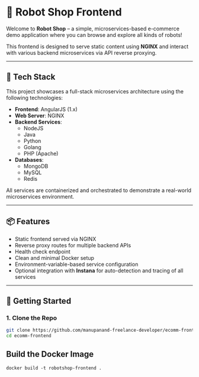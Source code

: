 # 🤖 Robot Shop Frontend

Welcome to **Robot Shop** – a simple, microservices-based e-commerce demo application where you can browse and explore all kinds of robots!

This frontend is designed to serve static content using **NGINX** and interact with various backend microservices via API reverse proxying.

---



## 🧰 Tech Stack

This project showcases a full-stack microservices architecture using the following technologies:

- **Frontend**: AngularJS (1.x)
- **Web Server**: NGINX
- **Backend Services**:
  - NodeJS
  - Java
  - Python
  - Golang
  - PHP (Apache)
- **Databases**:
  - MongoDB
  - MySQL
  - Redis

All services are containerized and orchestrated to demonstrate a real-world microservices environment.

---

## 📦 Features

- Static frontend served via NGINX
- Reverse proxy routes for multiple backend APIs
- Health check endpoint
- Clean and minimal Docker setup
- Environment-variable-based service configuration
- Optional integration with **Instana** for auto-detection and tracing of all services

---

## 🚀 Getting Started

### 1. Clone the Repo

```bash
git clone https://github.com/manupanand-freelance-developer/ecomm-frontend.git
cd ecomm-frontend
```
## Build the Docker Image
```
docker build -t robotshop-frontend .

```


